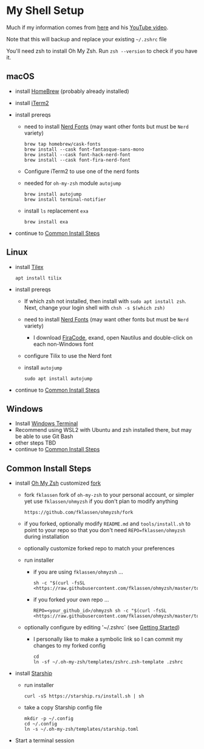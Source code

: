 My Shell Setup
==============

Much if my information comes from [here](https://www.bretfisher.com/shell/) and his [YouTube video](https://www.youtube.com/watch?v=KeSIJQEinJA).

Note that this will backup and replace your existing `~/.zshrc` file

You'll need zsh to install Oh My Zsh. Run `zsh --version` to check if you have it.

macOS
-----

* install [HomeBrew](https://brew.sh/) (probably already installed)
* install [iTerm2](https://www.iterm2.com/)
* install prereqs
  * need to install [Nerd Fonts](https://www.nerdfonts.com) (may want other fonts but must be `Nerd` variety)

    ```shell
    brew tap homebrew/cask-fonts
    brew install --cask font-fantasque-sans-mono
    brew install --cask font-hack-nerd-font
    brew install --cask font-fira-nerd-font
    ```

  * Configure iTerm2 to use one of the nerd fonts
  * needed for `oh-my-zsh` module `autojump`

    ```shell
    brew install autojump
    brew install terminal-notifier
    ```

  * install `ls` replacement `exa`

    ```shell
    brew install exa
    ```

* continue to [Common Install Steps](#common-install-steps)

Linux
-----

* install [Tilex](https://gnunn1.github.io/tilix-web/)

  ```shell
  apt install tilix
  ```

* install prereqs
  * If which zsh not installed, then install with `sudo apt install zsh`. Next, change your login shell with `chsh -s $(which zsh)`

  * need to install [Nerd Fonts](https://www.nerdfonts.com) (may want other fonts but must be `Nerd` variety)
    * I download [FiraCode](https://github.com/ryanoasis/nerd-fonts/releases/download/v2.3.3/FiraCode.zip), exand, open Nautilus and double-click on each non-Windows font
  * configure Tilix to use the Nerd font
  * install `autojump`

    ```(shell)
    sudo apt install autojump
    ```

* continue to [Common Install Steps](#common-install-steps)

Windows
-------

* Install [Windows Terminal](https://github.com/microsoft/terminal)
* Recommend using WSL2 with Ubuntu and zsh installed there, but may be able to use Git Bash
* other steps TBD
* continue to [Common Install Steps](#common-install-steps)

Common Install Steps
--------------------

* install [Oh My Zsh](https://ohmyz.sh/) customized [fork](https://github.com/fklassen/ohmyzsh)
  * fork `fklassen` fork of `oh-my-zsh` to your personal account, or simpler yet use `fklassen/ohmyzsh` if you don't plan to modify anything

    ```shell
    https://github.com/fklassen/ohmyzsh/fork
    ```

  * if you forked, optionally modify `README.md` and `tools/install.sh` to point to your repo so that you don't need `REPO=fklassen/ohmyzsh` during installation
  * optionally customize forked repo to match your preferences
  * run installer
    * if you are using `fklassen/ohmyzsh` ...

      ```shell
      sh -c "$(curl -fsSL <https://raw.githubusercontent.com/fklassen/ohmyzsh/master/tools/install.sh>)"
      ```

    * if you forked your own repo ...

      ```shell
      REPO=<your_github_id>/ohmyzsh sh -c "$(curl -fsSL <https://raw.githubusercontent.com/fklassen/ohmyzsh/master/tools/install.sh>)"
      ```

  * optionally configure by editing '~/.zshrc` (see [Getting Started](https://github.com/ohmyzsh/ohmyzsh/wiki#getting-started))
    * I personally like to make a symbolic link so I can commit my changes to my forked config

      ```(shell)
      cd
      ln -sf ~/.oh-my-zsh/templates/zshrc.zsh-template .zshrc
      ```

* install [Starship](https://starship.rs)
  * run installer

    ```(shell)
    curl -sS https://starship.rs/install.sh | sh
    ```

  * take a copy Starship config file

    ```(shell)
    mkdir -p ~/.config
    cd ~/.config
    ln -s ~/.oh-my-zsh/templates/starship.toml
    ```

* Start a terminal session